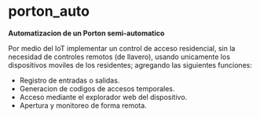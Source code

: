 # porton_auto
**Automatizacion de un Porton semi-automatico**

Por medio del IoT implementar un control de acceso residencial, sin la necesidad de controles remotos (de llavero), usando unicamente los dispositivos moviles de los residentes; agregando las siguientes funciones:
- Registro de entradas o salidas.
- Generacion de codigos de accesos temporales.
- Acceso mediante el explorador web del dispositivo.
- Apertura y monitoreo de forma remota.
